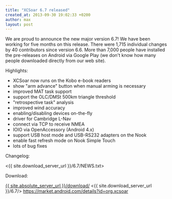 ```yaml
---
title: "XCSoar 6.7 released"
created_at: 2013-09-30 19:02:33 +0200
author: max
layout: post
---
```


We are proud to announce the new major version 6.7!  We have been
working for five months on this release.  There were 1,715 individual
changes by 40 contributors since version 6.6.  More than 7,000 people
have installed the pre-releases on Android via Google Play (we don't
know how many people downloaded directly from our web site).

Highlights:

* XCSoar now runs on the Kobo e-book readers
* show "arm advance" button when manual arming is necessary
* improved MAT task support
* support the OLC/DMSt 500km triangle threshold
* "retrospective task" analysis
* improved wind accuracy
* enabling/disabling devices on-the-fly
* driver for Cambridge L-Nav
* connect via TCP to receive NMEA
* IOIO via OpenAccessory (Android 4.x)
* support USB host mode and USB-RS232 adapters on the Nook
* enable fast refresh mode on Nook Simple Touch
* lots of bug fixes

Changelog:

 <{{ site.download_server_url }}/6.7/NEWS.txt>

Download:

 [{{ site.absolute_server_url }}/download/](/download/)
 <{{ site.download_server_url }}/6.7/>
 <https://market.android.com/details?id=org.xcsoar>

